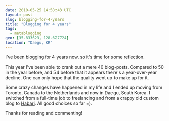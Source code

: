 ```yaml
---
date: 2010-05-25 14:58:43 UTC
layout: post
slug: blogging-for-4-years
title: "Blogging for 4 years"
tags:
  - metablogging
geo: [35.833623, 128.627724]
location: "Daegu, KR"
---
```

<p>I've been blogging for 4 years now, so it's time for some reflection.</p>

<p>This year I've been able to crank out a mere 40 blog-posts. Compared to 50 in the year before, and 54 before that it appears there's a year-over-year decline. One can only hope that the quality went up to make up for it.</p>

<p>Some crazy changes have happened in my life and I ended up moving from Toronto, Canada to the Netherlands and now in Daegu, South Korea. I switched from a full-time job to freelancing and from a crappy old custom blog to <a href="http://habariproject.org/">Habari</a>. All good choices so far =).</p>

<p>Thanks for reading and commenting!</p>
